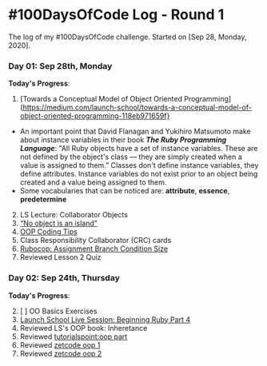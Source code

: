 # #100DaysOfCode Log - Round 1

The log of my #100DaysOfCode challenge. Started on [Sep 28, Monday, 2020]. 

### Day 01: Sep 28th, Monday
**Today's Progress**:

1. [Towards a Conceptual Model of Object Oriented Programming](https://medium.com/launch-school/towards-a-conceptual-model-of-object-oriented-programming-118eb971659f}
  - An important point that David Flanagan and Yukihiro Matsumoto make about instance variables in their book **_The Ruby Programming Language_**: "All Ruby objects have a set of instance variables. These are not defined by the object's class — they are simply created when a value is assigned to them.” Classes don't define instance variables, they define attributes. Instance variables do not exist prior to an object being created and a value being assigned to them.
  - Some vocabularies that can be noticed are: **attribute**, **essence**, **predetermine**
2. LS Lecture: Collaborator Objects
3. [“No object is an island”](https://medium.com/launch-school/no-object-is-an-island-707e59ffedb4)
4. [OOP Coding Tips](https://launchschool.com/lessons/dfff5f6b/assignments/d632a90f)
5. Class Responsibility Collaborator (CRC) cards
6. [Rubocop: Assignment Branch Condition Size](https://launchschool.com/lessons/dfff5f6b/assignments/e1ba7b4b)
7. Reviewed Lesson 2 Quiz


### Day 02: Sep 24th, Thursday
**Today's Progress**:

2. [ ] OO Basics Exercises
1. [Launch School Live Session: Beginning Ruby Part 4](https://launchschool.com/blog/live-session-beginning-ruby)
1. Reviewed LS's OOP book: Inheretance
2. Reviewed [tutorialspoint:oop part](https://www.tutorialspoint.com/ruby/ruby_object_oriented.htm)
3. Reviewed [zetcode oop 1](http://zetcode.com/lang/rubytutorial/oop1/)
4. Reviewed [zetcode oop 2](http://zetcode.com/lang/rubytutorial/oop2/)

<!--- This is an HTML comment in Markdown 

1. [Launch School Live Session: Beginning Ruby Part 5](https://launchschool.com/blog/live-session-beginning-ruby)
1. [Launch School Live Session: Beginning Ruby Part 6](https://launchschool.com/blog/live-session-beginning-ruby)
3. [The General Approach for Problem Solving](https://launchschool.com/gists/c013accd)
4. [The PEDAC Problem Solving Process](https://launchschool.com/lessons/85376b6d/assignments/6e31454a)
1. [Watch others code Part 5](http://dkq85ftleqhzg.cloudfront.net/watch_others_code/watch_others_code5.mp4)
1. [Watch others code Part 6](http://dkq85ftleqhzg.cloudfront.net/watch_others_code/watch_others_code_6.mp4)
4. Anki
1. Launch School
2. PMP
3. Algoexpert
4. CodeWars: 8kyu * , 7kyu * , 6kyu *
5. LeetCode:
6. Articles Reading
7. Anki
-->
